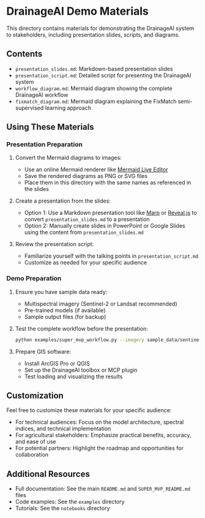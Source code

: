 # DrainageAI Demo Materials

This directory contains materials for demonstrating the DrainageAI system to stakeholders, including presentation slides, scripts, and diagrams.

## Contents

- `presentation_slides.md`: Markdown-based presentation slides
- `presentation_script.md`: Detailed script for presenting the DrainageAI system
- `workflow_diagram.md`: Mermaid diagram showing the complete DrainageAI workflow
- `fixmatch_diagram.md`: Mermaid diagram explaining the FixMatch semi-supervised learning approach

## Using These Materials

### Presentation Preparation

1. Convert the Mermaid diagrams to images:
   - Use an online Mermaid renderer like [Mermaid Live Editor](https://mermaid.live/)
   - Save the rendered diagrams as PNG or SVG files
   - Place them in this directory with the same names as referenced in the slides

2. Create a presentation from the slides:
   - Option 1: Use a Markdown presentation tool like [Marp](https://marp.app/) or [Reveal.js](https://revealjs.com/) to convert `presentation_slides.md` to a presentation
   - Option 2: Manually create slides in PowerPoint or Google Slides using the content from `presentation_slides.md`

3. Review the presentation script:
   - Familiarize yourself with the talking points in `presentation_script.md`
   - Customize as needed for your specific audience

### Demo Preparation

1. Ensure you have sample data ready:
   - Multispectral imagery (Sentinel-2 or Landsat recommended)
   - Pre-trained models (if available)
   - Sample output files (for backup)

2. Test the complete workflow before the presentation:
   ```bash
   python examples/super_mvp_workflow.py --imagery sample_data/sentinel2_image.tif --output demo_results
   ```

3. Prepare GIS software:
   - Install ArcGIS Pro or QGIS
   - Set up the DrainageAI toolbox or MCP plugin
   - Test loading and visualizing the results

## Customization

Feel free to customize these materials for your specific audience:

- For technical audiences: Focus on the model architecture, spectral indices, and technical implementation
- For agricultural stakeholders: Emphasize practical benefits, accuracy, and ease of use
- For potential partners: Highlight the roadmap and opportunities for collaboration

## Additional Resources

- Full documentation: See the main `README.md` and `SUPER_MVP_README.md` files
- Code examples: See the `examples` directory
- Tutorials: See the `notebooks` directory
